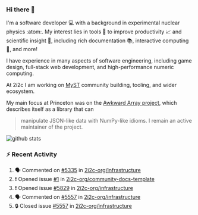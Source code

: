 ### Hi there 👋 

I'm a software developer 💻 with a background in experimental nuclear physics :atom:. My interest lies in tools :wrench: to improve productivity :chart_with_upwards_trend: and scientific insight :telescope:, including rich documentation 📚, interactive computing 🧮, and more! 

I have experience in many aspects of software engineering, including game design, full-stack web development, and high-performance numeric computing. 

At 2i2c I am working on [MyST](https://github.com/jupyter-book/mystmd) community building, tooling, and wider ecosystem. 

My main focus at Princeton was on the [Awkward Array project](awkward-array.org/), which describes itself as a library that can 
> manipulate JSON-like data with NumPy-like idioms. I remain an active maintainer of the project. 

![github stats](https://github-readme-stats.vercel.app/api?username=agoose77&show_icons=true&hide_rank=true&hide_title=true&bg_color=30,e76445,904e95&text_color=efe3ec&icon_color=efe3ec)
<!--
**agoose77/agoose77** is a ✨ _special_ ✨ repository because its `README.md` (this file) appears on your GitHub profile.

Here are some ideas to get you started:

- 🔭 I’m currently working on ...
- 🌱 I’m currently learning ...
- 👯 I’m looking to collaborate on ...
- 🤔 I’m looking for help with ...
- 💬 Ask me about ...
- 📫 How to reach me: ...
- 😄 Pronouns: ...
- ⚡ Fun fact: ...
-->

### :zap: Recent Activity

<!--START_SECTION:activity-->
1. 🗣 Commented on [#5335](https://github.com/2i2c-org/infrastructure/issues/5335#issuecomment-2766336835) in [2i2c-org/infrastructure](https://github.com/2i2c-org/infrastructure)
2. ❗ Opened issue [#1](https://github.com/2i2c-org/community-docs-template/issues/1) in [2i2c-org/community-docs-template](https://github.com/2i2c-org/community-docs-template)
3. ❗ Opened issue [#5829](https://github.com/2i2c-org/infrastructure/issues/5829) in [2i2c-org/infrastructure](https://github.com/2i2c-org/infrastructure)
4. 🗣 Commented on [#5557](https://github.com/2i2c-org/infrastructure/issues/5557#issuecomment-2766274800) in [2i2c-org/infrastructure](https://github.com/2i2c-org/infrastructure)
5. 🔒 Closed issue [#5557](https://github.com/2i2c-org/infrastructure/issues/5557) in [2i2c-org/infrastructure](https://github.com/2i2c-org/infrastructure)
<!--END_SECTION:activity-->
